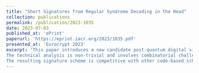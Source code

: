 ```yaml
---
title: "Short Signatures from Regular Syndrome Decoding in the Head"
collection: publications
permalink: /publication/2023-1035
date: 2023-07-03
published_at: 'ePrint'
paperurl: 'https://eprint.iacr.org/2023/1035.pdf'
presented_at: 'Eurocrypt 2023'
excerpt: 'This paper introduces a new candidate post-quantum digital signature scheme based on the regular syndrome decoding (RSD) assumption, a well-established variant of the syndrome decoding problem. The scheme is built using a 5-round zero-knowledge proof system with the MPC-in-the-head paradigm. A key part of the construction is an efficient MPC protocol in the preprocessing model that verifies the correctness of an RSD instance through a share ring-conversion mechanism.
The technical analysis is non-trivial and involves combinatorial challenges, such as evaluating soundness in a relaxed model where a cheating prover can use a witness close to a regular vector. The paper also provides a detailed overview of existing attacks against RSD.
The resulting signature scheme is competitive with other code-based schemes, with signature sizes ranging from several KB (fast setting, signing in a few milliseconds on a standard laptop) to more compact versions around 15ms for signing.
---
```

